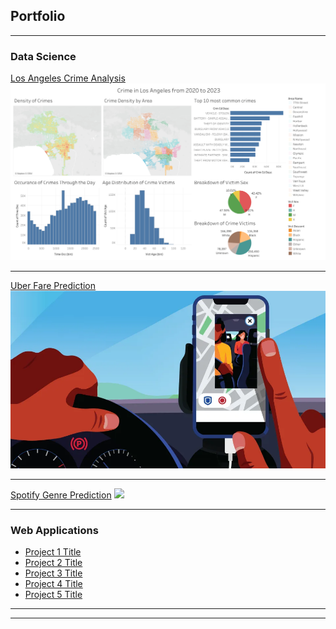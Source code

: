 ## Portfolio

---

### Data Science

[Los Angeles Crime Analysis](https://github.com/sahilnale/uber_fare/blob/main/Uber_Fare_Prediction.ipynb)
<img src="images/crime.png?raw=true"/>

---
[Uber Fare Prediction](https://github.com/sahilnale/uber_fare/blob/main/Uber_Fare_Prediction.ipynb)
<img src="images/uber.webp?raw=true"/>

---
[Spotify Genre Prediction](http://example.com/)
<img src="images/dummy_thumbnail.jpg?raw=true"/>

---

### Web Applications

- [Project 1 Title](http://example.com/)
- [Project 2 Title](http://example.com/)
- [Project 3 Title](http://example.com/)
- [Project 4 Title](http://example.com/)
- [Project 5 Title](http://example.com/)

---




---
